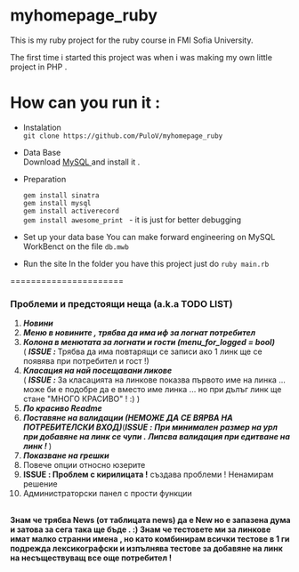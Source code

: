 myhomepage_ruby
===============

This is my ruby project for the ruby course in FMI Sofia University.

The first time i started this project was when i was making my own little project in PHP .

How can you run it :
===========

* Instalation <br />
	```git clone https://github.com/PuloV/myhomepage_ruby```
* Data Base <br />
	Download <a href ="http://dev.mysql.com/downloads/" > MySQL </a> and install it .
* Preparation

	```gem install sinatra ``` <br />
	```gem install mysql ``` <br />
	```gem install activerecord ``` <br />
	```gem install awesome_print ```  -  it is just for better debugging <br />

* Set up your data base
	You can make forward engineering on MySQL WorkBenct on the file
	```db.mwb ```
* Run the site
	In the folder you have this project just do
	``` ruby main.rb ```



======================

<p><h3> Проблеми и предстоящи неща (a.k.a TODO LIST) </h3>
	<ol>
		<li><strong><em>Новини</em></strong></li>
		<li><strong><em>Меню в новините , трябва да има иф за логнат потребител </em></strong></li>
		<li><strong><em>Колона в менютата за логнати и гости (menu_for_logged = bool)</em></strong> <br /> ( <b><i> ISSUE : </i></b> Трябва да има повтарящи се записи ако 1 линк ще се появява при потребител и гост !) </li>
		<li><strong><em>Класация на най посещавани ликове</em></strong><br /> ( <b><i> ISSUE : </i></b> За класацията на линкове показва първото име на линка ... може би е подобре да е вместо име линка ... но при дълъг линк ще стане "МНОГО КРАСИВО" ! :) )
		</li>
		<li><strong><em>По красиво Readme</em></strong></li>
		<li><strong><em>Поставяне на валидации (НЕМОЖЕ ДА СЕ ВЯРВА НА ПОТРЕБИТЕЛСКИ ВХОД)</em></strong>(<b><i>ISSUE :</i></b> <strong><em>При минимален размер на урл при добавяне на линк се чупи . Липсва валидация при едитване на линк ! </em></strong> )
		</li>
		<li><strong><em>Показване на грешки</em></strong></li>
		<li>Повече опции относно юзерите </li>
		<li><b> ISSUE : Проблем с кирилицата !</b> създава проблеми ! Ненамирам решение</li>
		<li>Администраторски панел с прости функции</li>
	</ol>
	<br />
	<span><strong> Знам че трябва News (от таблицата news) да е New но е запазена дума и затова за сега така ще бъде . :) </strong></span>
	<span><strong> Знам че тестовете ми за линкове имат малко странни имена , но като комбинирам всички тестове в 1 ги подрежда лексикографски и изпълнява тестове за добавяне на линк на несъществуващ все още потребител ! </strong></span>
</p>

